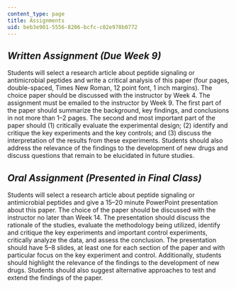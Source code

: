 ```yaml
---
content_type: page
title: Assignments
uid: beb3e901-5556-8206-bcfc-c02e978b0772
---
```


_Written Assignment (Due Week 9)_
---------------------------------

Students will select a research article about peptide signaling or antimicrobial peptides and write a critical analysis of this paper (four pages, double-spaced, Times New Roman, 12 point font, 1 inch margins). The choice paper should be discussed with the instructor by Week 4. The assignment must be emailed to the instructor by Week 9. The first part of the paper should summarize the background, key findings, and conclusions in not more than 1–2 pages. The second and most important part of the paper should (1) critically evaluate the experimental design; (2) identify and critique the key experiments and the key controls; and (3) discuss the interpretation of the results from these experiments. Students should also address the relevance of the findings to the development of new drugs and discuss questions that remain to be elucidated in future studies.

_Oral Assignment (Presented in Final Class)_
--------------------------------------------

Students will select a research article about peptide signaling or antimicrobial peptides and give a 15–20 minute PowerPoint presentation about this paper. The choice of the paper should be discussed with the instructor no later than Week 14. The presentation should discuss the rationale of the studies, evaluate the methodology being utilized, identify and critique the key experiments and important control experiments, critically analyze the data, and assess the conclusion. The presentation should have 5–8 slides, at least one for each section of the paper and with particular focus on the key experiment and control. Additionally, students should highlight the relevance of the findings to the development of new drugs. Students should also suggest alternative approaches to test and extend the findings of the paper.